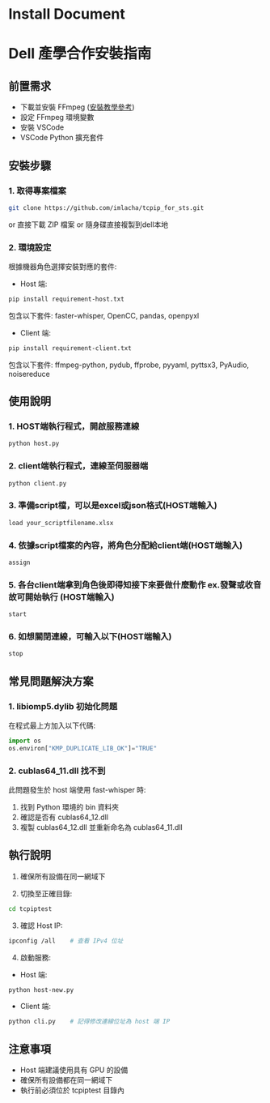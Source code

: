 # Install Document

# Dell 產學合作安裝指南

## 前置需求
- 下載並安裝 FFmpeg ([安裝教學參考](https://vocus.cc/article/64701a2cfd897800014daed0))
- 設定 FFmpeg 環境變數
- 安裝 VSCode
- VSCode Python 擴充套件

## 安裝步驟

### 1. 取得專案檔案
```bash
git clone https://github.com/imlacha/tcpip_for_sts.git
```
or 直接下載 ZIP 檔案 or 隨身碟直接複製到dell本地 

### 2. 環境設定
根據機器角色選擇安裝對應的套件:
- Host 端:
```bash
pip install requirement-host.txt
```
包含以下套件:
faster-whisper, 
OpenCC, 
pandas, 
openpyxl

- Client 端:
```bash
pip install requirement-client.txt
```
包含以下套件:
ffmpeg-python, 
pydub, 
ffprobe, 
pyyaml, 
pyttsx3, 
PyAudio, 
noisereduce

## 使用說明

### 1. HOST端執行程式，開啟服務連線
```bash
python host.py
```
### 2. client端執行程式，連線至伺服器端
```bash
python client.py
```
### 3. 準備script檔，可以是excel或json格式(HOST端輸入)
```bash
load your_scriptfilename.xlsx
```
### 4. 依據script檔案的內容，將角色分配給client端(HOST端輸入)
```bash
assign
```
### 5. 各台client端拿到角色後即得知接下來要做什麼動作 ex.發聲或收音 故可開始執行 (HOST端輸入)
```bash
start
```
### 6. 如想關閉連線，可輸入以下(HOST端輸入)
```bash
stop
```

## 常見問題解決方案

### 1. libiomp5.dylib 初始化問題
在程式最上方加入以下代碼:
```python
import os
os.environ["KMP_DUPLICATE_LIB_OK"]="TRUE"
```

### 2. cublas64_11.dll 找不到
此問題發生於 host 端使用 fast-whisper 時:
1. 找到 Python 環境的 bin 資料夾
2. 確認是否有 cublas64_12.dll
3. 複製 cublas64_12.dll 並重新命名為 cublas64_11.dll

## 執行說明

1. 確保所有設備在同一網域下

2. 切換至正確目錄:
```bash
cd tcpiptest
```

3. 確認 Host IP:
```bash
ipconfig /all    # 查看 IPv4 位址
```

4. 啟動服務:
- Host 端:
```bash
python host-new.py
```
- Client 端:
```bash
python cli.py    # 記得修改連線位址為 host 端 IP
```

## 注意事項
- Host 端建議使用具有 GPU 的設備
- 確保所有設備都在同一網域下
- 執行前必須位於 tcpiptest 目錄內

